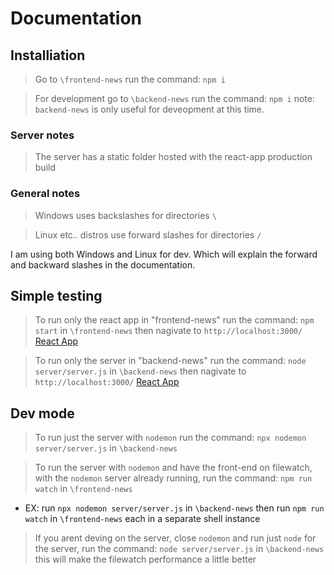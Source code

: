 # Documentation

## Installiation
> Go to `\frontend-news` run the command: `npm i`

> For development go to `\backend-news` run the command: `npm i` note: `backend-news` is only useful for deveopment at this time.

### Server notes
> The server has a static folder hosted with the react-app production build

### General notes
> Windows uses backslashes for directories `\`

> Linux etc.. distros use forward slashes for directories `/`

I am using both Windows and Linux for dev. Which will explain the forward and backward slashes in the documentation.

## Simple testing
> To run only the react app in "frontend-news" run the command: `npm start` in `\frontend-news` then nagivate to `http://localhost:3000/` [React App](http://localhost:3000/)

> To run only the server in "backend-news" run the command: `node server/server.js` in `\backend-news` then nagivate to `http://localhost:3000/` [React App](http://localhost:3000/)

## Dev mode
> To run just the server with `nodemon` run the command: `npx nodemon server/server.js` in `\backend-news`

> To run the server with `nodemon` and have the front-end on filewatch, with the `nodemon` server already running, run the command: `npm run watch` in `\frontend-news`

* EX: run `npx nodemon server/server.js` in `\backend-news` then run `npm run watch` in `\frontend-news` each in a separate shell instance

> If you arent deving on the server, close `nodemon` and run just `node` for the server, run the command: `node server/server.js` in `\backend-news` this will make the filewatch performance a little better
